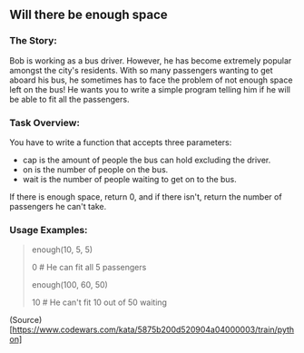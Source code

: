 ## Will there be enough space

### The Story:

Bob is working as a bus driver. However, he has become extremely popular amongst the city's residents. With so many passengers wanting to get aboard his bus, he sometimes has to face the problem of not enough space left on the bus! He wants you to write a simple program telling him if he will be able to fit all the passengers.

### Task Overview:

You have to write a function that accepts three parameters:

* cap is the amount of people the bus can hold excluding the driver.
* on is the number of people on the bus.
* wait is the number of people waiting to get on to the bus.

If there is enough space, return 0, and if there isn't, return the number of passengers he can't take.

### Usage Examples:

> enough(10, 5, 5)
>
> 0 # He can fit all 5 passengers
>
> enough(100, 60, 50)
>
> 10 # He can't fit 10 out of 50 waiting

(Source)[https://www.codewars.com/kata/5875b200d520904a04000003/train/python]